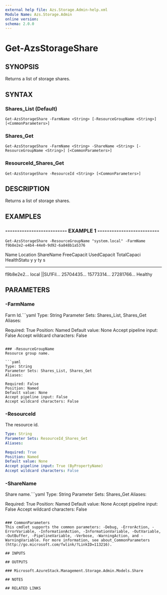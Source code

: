 ```yaml
---
external help file: Azs.Storage.Admin-help.xml
Module Name: Azs.Storage.Admin
online version: 
schema: 2.0.0
---
```


# Get-AzsStorageShare

## SYNOPSIS
Returns a list of storage shares.

## SYNTAX

### Shares_List (Default)
```
Get-AzsStorageShare -FarmName <String> [-ResourceGroupName <String>] [<CommonParameters>]
```

### Shares_Get
```
Get-AzsStorageShare -FarmName <String> -ShareName <String> [-ResourceGroupName <String>] [<CommonParameters>]
```

### ResourceId_Shares_Get
```
Get-AzsStorageShare -ResourceId <String> [<CommonParameters>]
```

## DESCRIPTION
Returns a list of storage shares.

## EXAMPLES

### -------------------------- EXAMPLE 1 --------------------------
```
Get-AzsStorageShare -ResourceGroupName "system.local" -FarmName f9b8e2e2-e4b4-44e0-9d92-6a848b1a5376
```

Name        Location    ShareName   FreeCapacit UsedCapacit TotalCapaci HealthStatu
									y           y           ty          s
----        --------    ---------   ----------- ----------- ----------- -----------
f9b8e2e2...
local       ||SU1Fil...
25704435...
15773314...
27281766...
Healthy

## PARAMETERS

### -FarmName
Farm Id.```yaml
Type: String
Parameter Sets: Shares_List, Shares_Get
Aliases: 

Required: True
Position: Named
Default value: None
Accept pipeline input: False
Accept wildcard characters: False
```

### -ResourceGroupName
Resource group name.

```yaml
Type: String
Parameter Sets: Shares_List, Shares_Get
Aliases: 

Required: False
Position: Named
Default value: None
Accept pipeline input: False
Accept wildcard characters: False
```

### -ResourceId
The resource id.

```yaml
Type: String
Parameter Sets: ResourceId_Shares_Get
Aliases: 

Required: True
Position: Named
Default value: None
Accept pipeline input: True (ByPropertyName)
Accept wildcard characters: False
```

### -ShareName
Share name.```yaml
Type: String
Parameter Sets: Shares_Get
Aliases: 

Required: True
Position: Named
Default value: None
Accept pipeline input: False
Accept wildcard characters: False
```

### CommonParameters
This cmdlet supports the common parameters: -Debug, -ErrorAction, -ErrorVariable, -InformationAction, -InformationVariable, -OutVariable, -OutBuffer, -PipelineVariable, -Verbose, -WarningAction, and -WarningVariable. For more information, see about_CommonParameters (http://go.microsoft.com/fwlink/?LinkID=113216).

## INPUTS

## OUTPUTS

### Microsoft.AzureStack.Management.Storage.Admin.Models.Share

## NOTES

## RELATED LINKS

